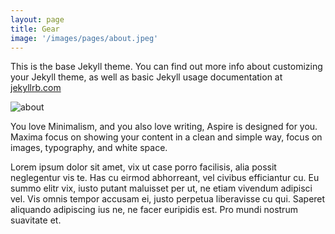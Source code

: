 ```yaml
---
layout: page
title: Gear
image: '/images/pages/about.jpeg'
---
```


This is the base Jekyll theme. You can find out more info about customizing your Jekyll theme, as well as basic Jekyll usage documentation at [jekyllrb.com](http://jekyllrb.com/)

![about](/images/posts/image15.jpg)

You love Minimalism, and you also love writing, Aspire is designed for you. Maxima focus on showing your content in a clean and simple way, focus on images, typography, and white space.

Lorem ipsum dolor sit amet, vix ut case porro facilisis, alia possit neglegentur vis te. Has cu eirmod abhorreant, vel civibus efficiantur cu. Eu summo elitr vix, iusto putant maluisset per ut, ne etiam vivendum adipisci vel. Vis omnis tempor accusam ei, justo perpetua liberavisse cu qui. Saperet aliquando adipiscing ius ne, ne facer euripidis est. Pro mundi nostrum suavitate et.